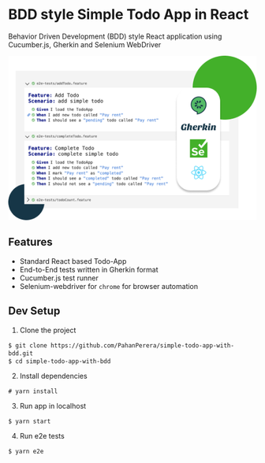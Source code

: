 # BDD style Simple Todo App in React

Behavior Driven Development (BDD) style React application using Cucumber.js, Gherkin and Selenium WebDriver

![Screenshot](./screenshot.png)

## Features

- Standard React based Todo-App
- End-to-End tests written in Gherkin format
- Cucumber.js test runner
- Selenium-webdriver for `chrome` for browser automation

## Dev Setup

1. Clone the project

```
$ git clone https://github.com/PahanPerera/simple-todo-app-with-bdd.git
$ cd simple-todo-app-with-bdd
```

2. Install dependencies

```
# yarn install
```

3. Run app in localhost

```
$ yarn start
```

4. Run e2e tests

```
$ yarn e2e
```
